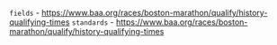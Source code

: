 `fields` - https://www.baa.org/races/boston-marathon/qualify/history-qualifying-times
`standards` - https://www.baa.org/races/boston-marathon/qualify/history-qualifying-times